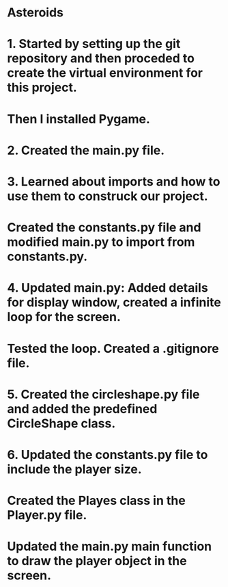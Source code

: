 # Asteroids

# 1. Started by setting up the git repository and then proceded to create the virtual environment for this project. 
# Then I installed Pygame.

# 2. Created the main.py file.

# 3. Learned about imports and how to use them to construck our project.
# Created the constants.py file and modified main.py to import from constants.py.

# 4. Updated main.py: Added details for display window, created a infinite loop for the screen.
# Tested the loop. Created a .gitignore file.

# 5. Created the circleshape.py file and added the predefined CircleShape class.

# 6. Updated the constants.py file to include the player size.
# Created the Playes class in the Player.py file.
# Updated the main.py main function to draw the player object in the screen.
